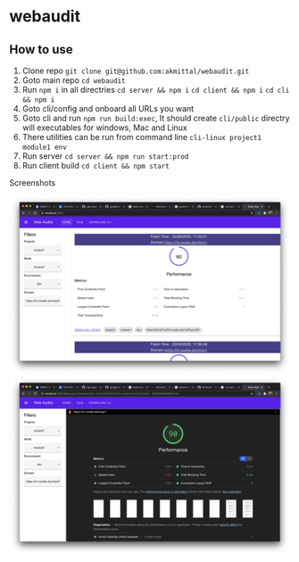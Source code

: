 # webaudit

## How to use
1. Clone repo `git clone git@github.com:akmittal/webaudit.git` 
2. Goto main repo `cd webaudit`
3. Run `npm i` in all directries 
    `cd server && npm i`
    `cd client && npm i`
    `cd cli && npm i`
4. Goto cli/config and onboard all URLs you want
5. Goto cli and run `npm run build:exec`, It should create `cli/public` directry will executables for windows, Mac and Linux
6. There utilities can be run from command line `cli-linux project1 module1 env`
7. Run server `cd server && npm run start:prod`
8. Run client build `cd client && npm start`

Screenshots

![Home](/screenshot/1.png?raw=true "Home")
![Detail](/screenshot/2.png?raw=true "Detail")
